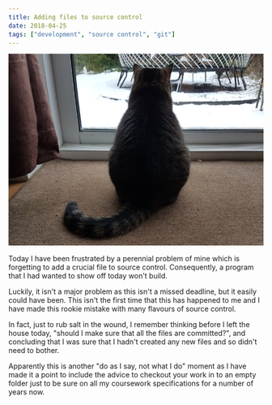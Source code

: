 ```yaml
---
title: Adding files to source control
date: 2018-04-25
tags: ["development", "source control", "git"]
---
```

![alt text](/img/post_images/180425_jenny.jpg "It's looking cold out there")

Today I have been frustrated by a perennial problem of mine which is forgetting to add a crucial file to source control. Consequently, a program that I had wanted to show off today won't build.

<!--more-->

Luckily, it isn't a major problem as this isn't a missed deadline, but it easily could have been. This isn't the first time that this has happened to me and I have made this rookie mistake with many flavours of source control.

In fact, just to rub salt in the wound, I remember thinking before I left the house today, "should I make sure that all the files are committed?", and concluding that I was sure that I hadn't created any new files and so didn't need to bother.

Apparently this is another "do as I say, not what I do" moment as I have made it a point to include the advice to checkout your work in to an empty folder just to be sure on all my coursework specifications for a number of years now.